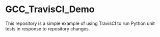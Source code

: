 # GCC_TravisCI_Demo

This repository is a simple example of using TravisCI to run Python unit tests in response to repository changes.

